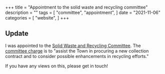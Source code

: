 +++
title = "Appointment to the solid waste and recycling committee"
description = ""
tags = [
    "committee",
    "appointment",
]
date = "2021-11-06"
categories = [
    "website",
]
+++

## Update
I was appointed to the [Solid Waste and Recycling Committee](https://www.belmont-ma.gov/solid-waste-and-recycling-committee). The [committee charge](https://www.belmont-ma.gov/sites/g/files/vyhlif6831/f/uploads/solid_waste_and_recycling_committee_charge.pdf) is to "assist the Town in procuring a new collection contract and to consider possible enhancements in recycling efforts."

If you have any views on this, please get in touch!

